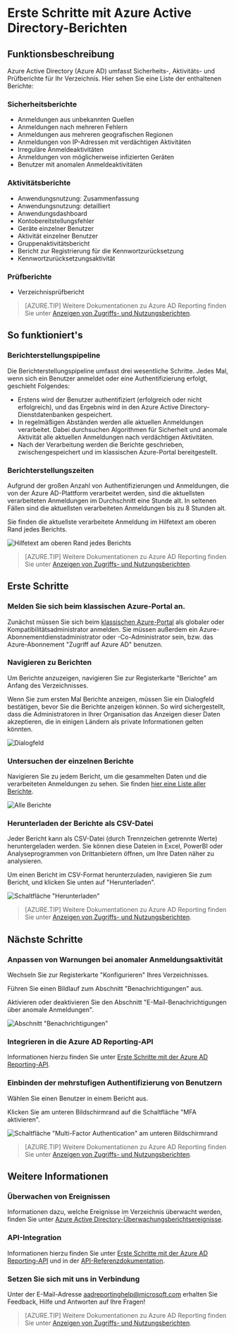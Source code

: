 <properties
   pageTitle="Erste Schritte mit Azure Active Directory-Berichten | Microsoft Azure"
   description="Listet die verschiedenen verfügbaren Berichte in Azure Active Directory Reporting auf"
   services="active-directory"
   documentationCenter=""
   authors="curtand"
   manager="stevenpo"
   editor=""/>

<tags
   ms.service="active-directory"
   ms.devlang="na"
   ms.topic="article"
   ms.tgt_pltfrm="na"
   ms.workload="identity"
   ms.date="02/01/2016"
   ms.author="curtand;kenhoff"/>

# Erste Schritte mit Azure Active Directory-Berichten

## Funktionsbeschreibung

Azure Active Directory (Azure AD) umfasst Sicherheits-, Aktivitäts- und Prüfberichte für Ihr Verzeichnis. Hier sehen Sie eine Liste der enthaltenen Berichte:

### Sicherheitsberichte

- Anmeldungen aus unbekannten Quellen
- Anmeldungen nach mehreren Fehlern
- Anmeldungen aus mehreren geografischen Regionen
- Anmeldungen von IP-Adressen mit verdächtigen Aktivitäten
- Irreguläre Anmeldeaktivitäten
- Anmeldungen von möglicherweise infizierten Geräten
- Benutzer mit anomalen Anmeldeaktivitäten

### Aktivitätsberichte

- Anwendungsnutzung: Zusammenfassung
- Anwendungsnutzung: detailliert
- Anwendungsdashboard
- Kontobereitstellungsfehler
- Geräte einzelner Benutzer
- Aktivität einzelner Benutzer
- Gruppenaktivitätsbericht
- Bericht zur Registrierung für die Kennwortzurücksetzung
- Kennwortzurücksetzungsaktivität

### Prüfberichte

- Verzeichnisprüfbericht

> [AZURE.TIP] Weitere Dokumentationen zu Azure AD Reporting finden Sie unter [Anzeigen von Zugriffs- und Nutzungsberichten](active-directory-view-access-usage-reports.md).



## So funktioniert's


### Berichterstellungspipeline

Die Berichterstellungspipeline umfasst drei wesentliche Schritte. Jedes Mal, wenn sich ein Benutzer anmeldet oder eine Authentifizierung erfolgt, geschieht Folgendes:

- Erstens wird der Benutzer authentifiziert (erfolgreich oder nicht erfolgreich), und das Ergebnis wird in den Azure Active Directory-Dienstdatenbanken gespeichert.
- In regelmäßigen Abständen werden alle aktuellen Anmeldungen verarbeitet. Dabei durchsuchen Algorithmen für Sicherheit und anomale Aktivität alle aktuellen Anmeldungen nach verdächtigen Aktivitäten.
- Nach der Verarbeitung werden die Berichte geschrieben, zwischengespeichert und im klassischen Azure-Portal bereitgestellt.

### Berichterstellungszeiten

Aufgrund der großen Anzahl von Authentifizierungen und Anmeldungen, die von der Azure AD-Plattform verarbeitet werden, sind die aktuellsten verarbeiteten Anmeldungen im Durchschnitt eine Stunde alt. In seltenen Fällen sind die aktuellsten verarbeiteten Anmeldungen bis zu 8 Stunden alt.

Sie finden die aktuellste verarbeitete Anmeldung im Hilfetext am oberen Rand jedes Berichts.

![Hilfetext am oberen Rand jedes Berichts](./media/active-directory-reporting-getting-started/reportingWatermark.PNG)

> [AZURE.TIP] Weitere Dokumentationen zu Azure AD Reporting finden Sie unter [Anzeigen von Zugriffs- und Nutzungsberichten](active-directory-view-access-usage-reports.md).



## Erste Schritte


### Melden Sie sich beim klassischen Azure-Portal an.

Zunächst müssen Sie sich beim [klassischen Azure-Portal](https://manage.windowsazure.com) als globaler oder Kompatibilitätsadministrator anmelden. Sie müssen außerdem ein Azure-Abonnementdienstadministrator oder -Co-Administrator sein, bzw. das Azure-Abonnement "Zugriff auf Azure AD" benutzen.

### Navigieren zu Berichten

Um Berichte anzuzeigen, navigieren Sie zur Registerkarte "Berichte" am Anfang des Verzeichnisses.

Wenn Sie zum ersten Mal Berichte anzeigen, müssen Sie ein Dialogfeld bestätigen, bevor Sie die Berichte anzeigen können. So wird sichergestellt, dass die Administratoren in Ihrer Organisation das Anzeigen dieser Daten akzeptieren, die in einigen Ländern als private Informationen gelten könnten.

![Dialogfeld](./media/active-directory-reporting-getting-started/dialogBox.png)

### Untersuchen der einzelnen Berichte

Navigieren Sie zu jedem Bericht, um die gesammelten Daten und die verarbeiteten Anmeldungen zu sehen. Sie finden [hier eine Liste aller Berichte](active-directory-reporting-guide.md).

![Alle Berichte](./media/active-directory-reporting-getting-started/reportsMain.png)

### Herunterladen der Berichte als CSV-Datei

Jeder Bericht kann als CSV-Datei (durch Trennzeichen getrennte Werte) heruntergeladen werden. Sie können diese Dateien in Excel, PowerBI oder Analyseprogrammen von Drittanbietern öffnen, um Ihre Daten näher zu analysieren.

Um einen Bericht im CSV-Format herunterzuladen, navigieren Sie zum Bericht, und klicken Sie unten auf "Herunterladen".

![Schaltfläche "Herunterladen"](./media/active-directory-reporting-getting-started/downloadButton.png)

> [AZURE.TIP] Weitere Dokumentationen zu Azure AD Reporting finden Sie unter [Anzeigen von Zugriffs- und Nutzungsberichten](active-directory-view-access-usage-reports.md).





## Nächste Schritte

### Anpassen von Warnungen bei anomaler Anmeldungsaktivität

Wechseln Sie zur Registerkarte "Konfigurieren" Ihres Verzeichnisses.

Führen Sie einen Bildlauf zum Abschnitt "Benachrichtigungen" aus.

Aktivieren oder deaktivieren Sie den Abschnitt "E-Mail-Benachrichtigungen über anomale Anmeldungen".

![Abschnitt "Benachrichtigungen"](./media/active-directory-reporting-getting-started/notificationsSection.png)

### Integrieren in die Azure AD Reporting-API

Informationen hierzu finden Sie unter [Erste Schritte mit der Azure AD Reporting-API](active-directory-reporting-api-getting-started.md).

### Einbinden der mehrstufigen Authentifizierung von Benutzern

Wählen Sie einen Benutzer in einem Bericht aus.

Klicken Sie am unteren Bildschirmrand auf die Schaltfläche "MFA aktivieren".

![Schaltfläche "Multi-Factor Authentication" am unteren Bildschirmrand](./media/active-directory-reporting-getting-started/mfaButton.png)

> [AZURE.TIP] Weitere Dokumentationen zu Azure AD Reporting finden Sie unter [Anzeigen von Zugriffs- und Nutzungsberichten](active-directory-view-access-usage-reports.md).




## Weitere Informationen


### Überwachen von Ereignissen

Informationen dazu, welche Ereignisse im Verzeichnis überwacht werden, finden Sie unter [Azure Active Directory-Überwachungsberichtsereignisse](active-directory-reporting-audit-events.md).

### API-Integration

Informationen hierzu finden Sie unter [Erste Schritte mit der Azure AD Reporting-API](active-directory-reporting-api-getting-started.md) und in der [API-Referenzdokumentation](https://msdn.microsoft.com/library/azure/mt126081.aspx).

### Setzen Sie sich mit uns in Verbindung

Unter der E-Mail-Adresse [aadreportinghelp@microsoft.com](mailto:aadreportinghelp@microsoft.com) erhalten Sie Feedback, Hilfe und Antworten auf Ihre Fragen!

> [AZURE.TIP] Weitere Dokumentationen zu Azure AD Reporting finden Sie unter [Anzeigen von Zugriffs- und Nutzungsberichten](active-directory-view-access-usage-reports.md).

<!---HONumber=AcomDC_0204_2016-->